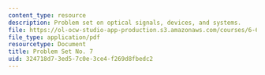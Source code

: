 ```yaml
---
content_type: resource
description: Problem set on optical signals, devices, and systems.
file: https://ol-ocw-studio-app-production.s3.amazonaws.com/courses/6-637-optical-signals-devices-and-systems-spring-2003/324718d73ed57c0e3ce4f269d8fbedc2_6637pset7.pdf
file_type: application/pdf
resourcetype: Document
title: Problem Set No. 7
uid: 324718d7-3ed5-7c0e-3ce4-f269d8fbedc2
---
```

